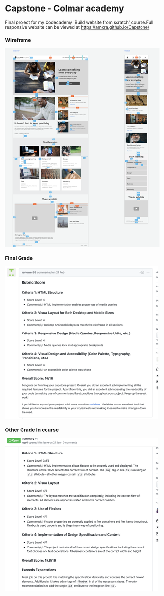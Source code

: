  <h1>Capstone - Colmar academy</h1>
 
 
Final project for my Codecademy 'Build website from scratch' course.Full responsive website can be viewed at https://amxra.github.io/Capstone/


<h3>Wireframe</h3>



<img src="Resources/Media/Images/Screenshot 2019-05-05 at 00.52.37.png"  height="650px" width="650px">


<h3>Final Grade</h3>

<img src="Resources/Media/Images/Screenshot 2019-05-05 at 00.55.31.png"  height="500px" width="500px">

<h3>Other Grade in course </h3>

<img src="Resources/Media/Images/Screenshot 2019-05-05 at 01.01.55.png"  height="500px" width="500px">
